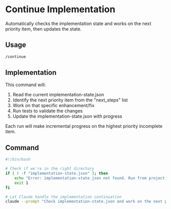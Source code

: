 # Continue Implementation

Automatically checks the implementation state and works on the next priority item, then updates the state.

## Usage

```bash
/continue
```

## Implementation

This command will:
1. Read the current implementation-state.json 
2. Identify the next priority item from the "next_steps" list
3. Work on that specific enhancement/fix
4. Run tests to validate the changes
5. Update the implementation-state.json with progress

Each run will make incremental progress on the highest priority incomplete item.

## Command

```bash
#!/bin/bash

# Check if we're in the right directory
if [ ! -f "implementation-state.json" ]; then
    echo "Error: implementation-state.json not found. Run from project root."
    exit 1
fi

# Let Claude handle the implementation continuation
claude --prompt "Check implementation-state.json and work on the next priority item from next_steps. Focus on the highest priority incomplete task from the critical_fixes_needed list. After completing work, run tests with 'go test ./...' and update implementation-state.json with the progress made and the next steps."
```
